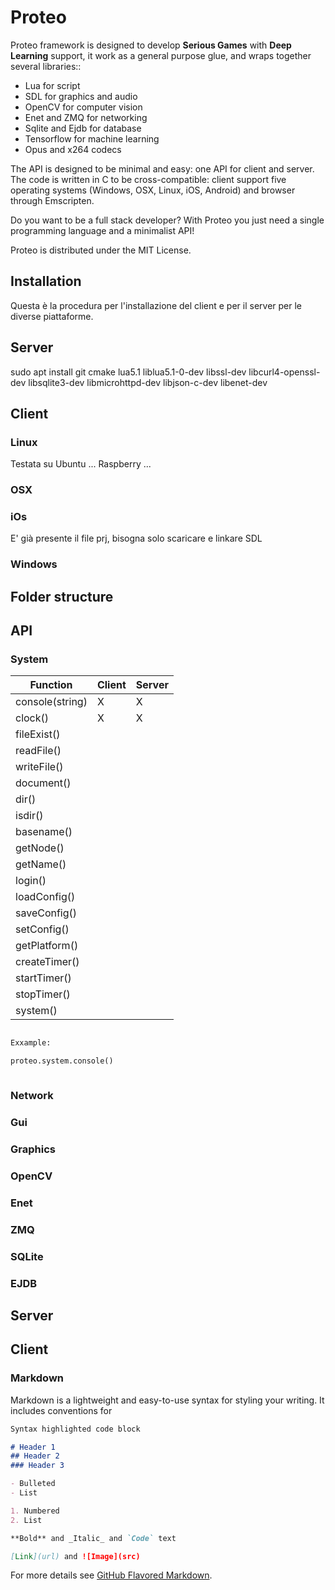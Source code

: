 # Proteo

Proteo framework is designed to develop **Serious Games** with **Deep Learning** support, it work as a general purpose glue, and wraps together several libraries::

- Lua for script
- SDL for graphics and audio
- OpenCV for computer vision
- Enet and ZMQ for networking
- Sqlite and Ejdb for database
- Tensorflow for machine learning
- Opus and x264 codecs 

The API is designed to be minimal and easy: one API for client and server.
The code is written in C to be cross-compatible: client support five operating systems (Windows, OSX, Linux, iOS, Android) and browser through Emscripten. 

Do you want to be a full stack developer? With Proteo you just need a single programming language and a minimalist API!

Proteo is distributed under the MIT License. 

## Installation
Questa è la procedura per l'installazione del client e per il server per le diverse piattaforme.

## Server

sudo apt install git cmake lua5.1 liblua5.1-0-dev libssl-dev libcurl4-openssl-dev libsqlite3-dev libmicrohttpd-dev libjson-c-dev libenet-dev

## Client 

### Linux
Testata su Ubuntu ... Raspberry ...

### OSX

### iOs

E' già presente il file prj, bisogna solo scaricare e linkare SDL

### Windows

## Folder structure

## API

### System

Function | Client | Server
------------ | ------------- | -------------
console(string) | X | X
clock() | X | X
fileExist() | | 
readFile() | |
writeFile() | |
document() | |
dir() | |
isdir() | |
basename() | |
getNode() | |
getName() | |
login() | |
loadConfig() | |
saveConfig() | |
setConfig() | |
getPlatform() | |
createTimer() | |
startTimer() | |
stopTimer() | |
system() | |





```markdown

Exxample:

proteo.system.console()



```
### Network

### Gui

### Graphics

### OpenCV

### Enet

### ZMQ

### SQLite

### EJDB

## Server

## Client 

### Markdown

Markdown is a lightweight and easy-to-use syntax for styling your writing. It includes conventions for

```markdown
Syntax highlighted code block

# Header 1
## Header 2
### Header 3

- Bulleted
- List

1. Numbered
2. List

**Bold** and _Italic_ and `Code` text

[Link](url) and ![Image](src)
```

For more details see [GitHub Flavored Markdown](https://guides.github.com/features/mastering-markdown/).

